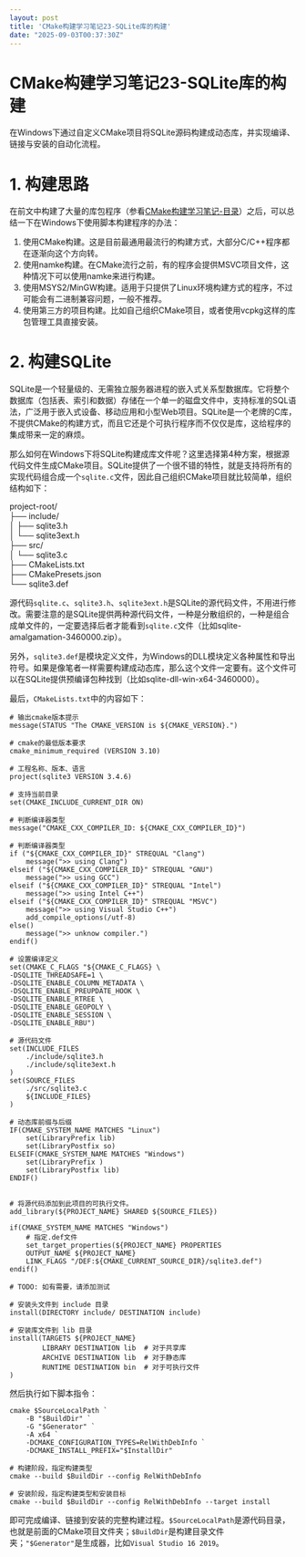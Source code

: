 ```yaml
---
layout: post
title: 'CMake构建学习笔记23-SQLite库的构建'
date: "2025-09-03T00:37:30Z"
---
```

CMake构建学习笔记23-SQLite库的构建
========================

在Windows下通过自定义CMake项目将SQLite源码构建成动态库，并实现编译、链接与安装的自动化流程。

1\. 构建思路
========

在前文中构建了大量的库包程序（参看[CMake构建学习笔记-目录](https://charlee44.com/post.html?id=a1671c83735546cfa5c69b7ae7e37403)）之后，可以总结一下在Windows下使用脚本构建程序的办法：

1.  使用CMake构建。这是目前最通用最流行的构建方式，大部分C/C++程序都在逐渐向这个方向转。
2.  使用namke构建。在CMake流行之前，有的程序会提供MSVC项目文件，这种情况下可以使用namke来进行构建。
3.  使用MSYS2/MinGW构建。适用于只提供了Linux环境构建方式的程序，不过可能会有二进制兼容问题，一般不推荐。
4.  使用第三方的项目构建。比如自己组织CMake项目，或者使用vcpkg这样的库包管理工具直接安装。

2\. 构建SQLite
============

SQLite是一个轻量级的、无需独立服务器进程的嵌入式关系型数据库。它将整个数据库（包括表、索引和数据）存储在一个单一的磁盘文件中，支持标准的SQL语法，广泛用于嵌入式设备、移动应用和小型Web项目。SQLite是一个老牌的C库，不提供CMake的构建方式，而且它还是个可执行程序而不仅仅是库，这给程序的集成带来一定的麻烦。

那么如何在Windows下将SQLite构建成库文件呢？这里选择第4种方案，根据源代码文件生成CMake项目。SQLite提供了一个很不错的特性，就是支持将所有的实现代码组合成一个`sqlite.c`文件，因此自己组织CMake项目就比较简单，组织结构如下：

project-root/  
├── include/  
│ ├── sqlite3.h  
│ └── sqlite3ext.h  
├── src/  
│ └── sqlite3.c  
├── CMakeLists.txt  
├── CMakePresets.json  
└── sqlite3.def

源代码`sqlite.c`、`sqlite3.h`、`sqlite3ext.h`是SQLite的源代码文件，不用进行修改。需要注意的是SQLite提供两种源代码文件，一种是分散组织的，一种是组合成单文件的，一定要选择后者才能看到`sqlite.c`文件（比如sqlite-amalgamation-3460000.zip）。

另外，`sqlite3.def`是模块定义文件，为Windows的DLL模块定义各种属性和导出符号。如果是像笔者一样需要构建成动态库，那么这个文件一定要有。这个文件可以在SQLite提供预编译包种找到（比如sqlite-dll-win-x64-3460000）。

最后，`CMakeLists.txt`中的内容如下：

    # 输出cmake版本提示
    message(STATUS "The CMAKE_VERSION is ${CMAKE_VERSION}.")
    
    # cmake的最低版本要求
    cmake_minimum_required (VERSION 3.10)
    
    # 工程名称、版本、语言
    project(sqlite3 VERSION 3.4.6)
    
    # 支持当前目录
    set(CMAKE_INCLUDE_CURRENT_DIR ON)
    
    # 判断编译器类型
    message("CMAKE_CXX_COMPILER_ID: ${CMAKE_CXX_COMPILER_ID}")
    
    # 判断编译器类型
    if ("${CMAKE_CXX_COMPILER_ID}" STREQUAL "Clang")
        message(">> using Clang")
    elseif ("${CMAKE_CXX_COMPILER_ID}" STREQUAL "GNU")
        message(">> using GCC")
    elseif ("${CMAKE_CXX_COMPILER_ID}" STREQUAL "Intel")
        message(">> using Intel C++")
    elseif ("${CMAKE_CXX_COMPILER_ID}" STREQUAL "MSVC")
        message(">> using Visual Studio C++")	  
        add_compile_options(/utf-8)
    else()
        message(">> unknow compiler.")
    endif()
    
    # 设置编译定义
    set(CMAKE_C_FLAGS "${CMAKE_C_FLAGS} \
    -DSQLITE_THREADSAFE=1 \
    -DSQLITE_ENABLE_COLUMN_METADATA \
    -DSQLITE_ENABLE_PREUPDATE_HOOK \
    -DSQLITE_ENABLE_RTREE \
    -DSQLITE_ENABLE_GEOPOLY \
    -DSQLITE_ENABLE_SESSION \
    -DSQLITE_ENABLE_RBU")
    
    # 源代码文件
    set(INCLUDE_FILES 
        ./include/sqlite3.h
        ./include/sqlite3ext.h
    )
    set(SOURCE_FILES
        ./src/sqlite3.c
        ${INCLUDE_FILES}
    )
    
    # 动态库前缀与后缀
    IF(CMAKE_SYSTEM_NAME MATCHES "Linux")
    	set(LibraryPrefix lib)
        set(LibraryPostfix so)
    ELSEIF(CMAKE_SYSTEM_NAME MATCHES "Windows")
    	set(LibraryPrefix )
        set(LibraryPostfix lib)
    ENDIF()
    
    
    # 将源代码添加到此项目的可执行文件。
    add_library(${PROJECT_NAME} SHARED ${SOURCE_FILES})
    
    if(CMAKE_SYSTEM_NAME MATCHES "Windows")   
        # 指定.def文件
        set_target_properties(${PROJECT_NAME} PROPERTIES
        OUTPUT_NAME ${PROJECT_NAME}
        LINK_FLAGS "/DEF:${CMAKE_CURRENT_SOURCE_DIR}/sqlite3.def")
    endif()
    
    # TODO: 如有需要，请添加测试
    
    # 安装头文件到 include 目录
    install(DIRECTORY include/ DESTINATION include)
    
    # 安装库文件到 lib 目录
    install(TARGETS ${PROJECT_NAME}
            LIBRARY DESTINATION lib  # 对于共享库
            ARCHIVE DESTINATION lib  # 对于静态库
            RUNTIME DESTINATION bin  # 对于可执行文件
    )
    

然后执行如下脚本指令：

    cmake $SourceLocalPath `
        -B "$BuildDir" `
        -G "$Generator" `
        -A x64 `
        -DCMAKE_CONFIGURATION_TYPES=RelWithDebInfo `
        -DCMAKE_INSTALL_PREFIX="$InstallDir"
    
    # 构建阶段，指定构建类型
    cmake --build $BuildDir --config RelWithDebInfo
    
    # 安装阶段，指定构建类型和安装目标
    cmake --build $BuildDir --config RelWithDebInfo --target install
    

即可完成编译、链接到安装的完整构建过程。`$SourceLocalPath`是源代码目录，也就是前面的CMake项目文件夹；`$BuildDir`是构建目录文件夹；`"$Generator"`是生成器，比如`Visual Studio 16 2019`。